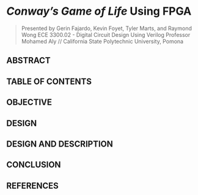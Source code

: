 # *Conway’s Game of Life* Using FPGA
> Presented by Gerin Fajardo, Kevin Foyet, Tyler Marts, and Raymond Wong
> ECE 3300.02 - Digital Circuit Design Using Verilog
> Professor Mohamed Aly // California State Polytechnic University, Pomona


## ABSTRACT

## TABLE OF CONTENTS

## OBJECTIVE

## DESIGN

## DESIGN AND DESCRIPTION

## CONCLUSION

## REFERENCES
